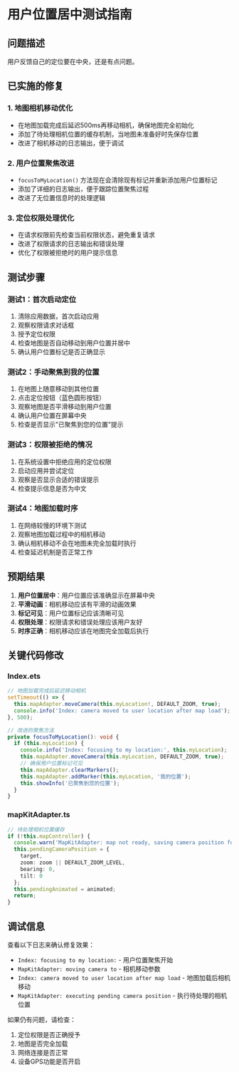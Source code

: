 # 用户位置居中测试指南

## 问题描述
用户反馈自己的定位要在中央，还是有点问题。

## 已实施的修复

### 1. 地图相机移动优化
- 在地图加载完成后延迟500ms再移动相机，确保地图完全初始化
- 添加了待处理相机位置的缓存机制，当地图未准备好时先保存位置
- 改进了相机移动的日志输出，便于调试

### 2. 用户位置聚焦改进
- `focusToMyLocation()` 方法现在会清除现有标记并重新添加用户位置标记
- 添加了详细的日志输出，便于跟踪位置聚焦过程
- 改进了无位置信息时的处理逻辑

### 3. 定位权限处理优化
- 在请求权限前先检查当前权限状态，避免重复请求
- 改进了权限请求的日志输出和错误处理
- 优化了权限被拒绝时的用户提示信息

## 测试步骤

### 测试1：首次启动定位
1. 清除应用数据，首次启动应用
2. 观察权限请求对话框
3. 授予定位权限
4. 检查地图是否自动移动到用户位置并居中
5. 确认用户位置标记是否正确显示

### 测试2：手动聚焦到我的位置
1. 在地图上随意移动到其他位置
2. 点击定位按钮（蓝色圆形按钮）
3. 观察地图是否平滑移动到用户位置
4. 确认用户位置在屏幕中央
5. 检查是否显示"已聚焦到您的位置"提示

### 测试3：权限被拒绝的情况
1. 在系统设置中拒绝应用的定位权限
2. 启动应用并尝试定位
3. 观察是否显示合适的错误提示
4. 检查提示信息是否为中文

### 测试4：地图加载时序
1. 在网络较慢的环境下测试
2. 观察地图加载过程中的相机移动
3. 确认相机移动不会在地图未完全加载时执行
4. 检查延迟机制是否正常工作

## 预期结果

1. **用户位置居中**：用户位置应该准确显示在屏幕中央
2. **平滑动画**：相机移动应该有平滑的动画效果
3. **标记可见**：用户位置标记应该清晰可见
4. **权限处理**：权限请求和错误处理应该用户友好
5. **时序正确**：相机移动应该在地图完全加载后执行

## 关键代码修改

### Index.ets
```typescript
// 地图加载完成后延迟移动相机
setTimeout(() => {
  this.mapAdapter.moveCamera(this.myLocation!, DEFAULT_ZOOM, true);
  console.info('Index: camera moved to user location after map load');
}, 500);

// 改进的聚焦方法
private focusToMyLocation(): void {
  if (this.myLocation) {
    console.info('Index: focusing to my location:', this.myLocation);
    this.mapAdapter.moveCamera(this.myLocation, DEFAULT_ZOOM, true);
    // 确保用户位置标记可见
    this.mapAdapter.clearMarkers();
    this.mapAdapter.addMarker(this.myLocation, '我的位置');
    this.showInfo('已聚焦到您的位置');
  }
}
```

### mapKitAdapter.ts
```typescript
// 待处理相机位置缓存
if (!this.mapController) {
  console.warn('MapKitAdapter: map not ready, saving camera position for later');
  this.pendingCameraPosition = {
    target,
    zoom: zoom || DEFAULT_ZOOM_LEVEL,
    bearing: 0,
    tilt: 0
  };
  this.pendingAnimated = animated;
  return;
}
```

## 调试信息

查看以下日志来确认修复效果：
- `Index: focusing to my location:` - 用户位置聚焦开始
- `MapKitAdapter: moving camera to` - 相机移动参数
- `Index: camera moved to user location after map load` - 地图加载后相机移动
- `MapKitAdapter: executing pending camera position` - 执行待处理的相机位置

如果仍有问题，请检查：
1. 定位权限是否正确授予
2. 地图是否完全加载
3. 网络连接是否正常
4. 设备GPS功能是否开启